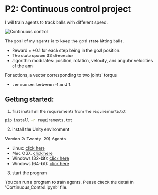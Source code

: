 # P2: Continuous control project
I will train agents to track balls with different speed.

![Continuous control](giphy.gif)

The goal of my agents is to keep the goal state hitting balls.
- Reward = +0.1 for each step being in the goal position.
- The state space: 33 dimension
- algorithm modulates: position, rotation, velocity, and angular velocities of the arm

For actions, a vector corresponding to two joints' torque 
- the number between -1 and 1.

## Getting started:
1. first install all the requirements from the requirements.txt
```bash
pip install -r requirements.txt
```
2. install the Unity environment

Version 2: Twenty (20) Agents
- Linux: [click here](https://s3-us-west-1.amazonaws.com/udacity-drlnd/P2/Reacher/Reacher_Linux.zip)
- Mac OSX: [click here](https://s3-us-west-1.amazonaws.com/udacity-drlnd/P2/Reacher/Reacher.app.zip)
- Windows (32-bit): [click here](https://s3-us-west-1.amazonaws.com/udacity-drlnd/P2/Reacher/Reacher_Windows_x86.zip)
- Windows (64-bit): [click here](https://s3-us-west-1.amazonaws.com/udacity-drlnd/P2/Reacher/Reacher_Windows_x86_64.zip)

3. start the program

You can run a program to train agents.
Please check the detail in 'Continuous_Control.ipynb' file.
